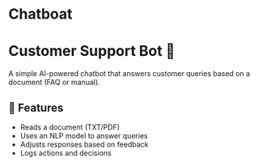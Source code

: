 # Chatboat
# Customer Support Bot 🤖

A simple AI-powered chatbot that answers customer queries based on a document (FAQ or manual).

## 📌 Features
- Reads a document (TXT/PDF)
- Uses an NLP model to answer queries
- Adjusts responses based on feedback
- Logs actions and decisions
